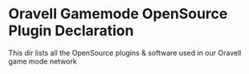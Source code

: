# Oravell Gamemode OpenSource Plugin Declaration
This dir lists all the OpenSource plugins & software used in our Oravell game mode network